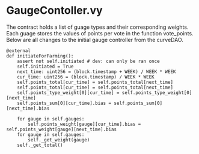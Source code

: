 # GaugeContoller.vy

The contract holds a list of guage types and their corresponding weights. Each guage stores the values of points per vote in the function vote\_points. Below are all changes to the initial gauge controller from the curveDAO. 

```text
@external
def initiateForFarming():
    assert not self.initiated # dev: can only be ran once
    self.initiated = True
    next_time: uint256 = (block.timestamp + WEEK) / WEEK * WEEK
    cur_time: uint256 = (block.timestamp) / WEEK * WEEK
    self.points_total[cur_time] = self.points_total[next_time]
    self.points_total[cur_time] = self.points_total[next_time]
    self.points_type_weight[0][cur_time] = self.points_type_weight[0][next_time]
    self.points_sum[0][cur_time].bias = self.points_sum[0][next_time].bias

    for gauge in self.gauges:
        self.points_weight[gauge][cur_time].bias = self.points_weight[gauge][next_time].bias
    for gauge in self.gauges:
        self._get_weight(gauge)
    self._get_total()
```

